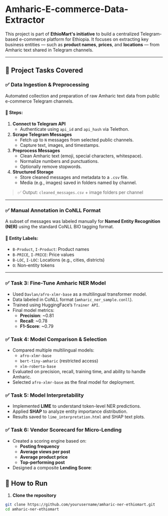 # Amharic-E-commerce-Data-Extractor

This project is part of **EthioMart's initiative** to build a centralized Telegram-based e-commerce platform for Ethiopia. It focuses on extracting key business entities — such as **product names**, **prices**, and **locations** — from Amharic text shared in Telegram channels.

---

## 📌 Project Tasks Covered

### ✅ Data Ingestion & Preprocessing
Automated collection and preparation of raw Amharic text data from public e-commerce Telegram channels.

#### 🔧 Steps:
1. **Connect to Telegram API**
   - Authenticate using `api_id` and `api_hash` via Telethon.
2. **Scrape Telegram Messages**
   - Fetch up to `N` messages from selected public channels.
   - Capture text, images, and timestamps.
3. **Preprocess Messages**
   - Clean Amharic text (emoji, special characters, whitespace).
   - Normalize numbers and punctuations.
   - Optionally remove stopwords.
4. **Structured Storage**
   - Store cleaned messages and metadata to a `.csv` file.
   - Media (e.g., images) saved in folders named by channel.

> ✅ Output: `cleaned_messages.csv` + image folders per channel

---

### ✅  Manual Annotation in CoNLL Format

A subset of messages was labeled manually for **Named Entity Recognition (NER)** using the standard CoNLL BIO tagging format.

#### 🧾 Entity Labels:
- `B-Product`, `I-Product`: Product names
- `B-PRICE`, `I-PRICE`: Price values
- `B-LOC`, `I-LOC`: Locations (e.g., cities, districts)
- `O`: Non-entity tokens



---

### ✅ Task 3: Fine-Tune Amharic NER Model
- Used `Davlan/afro-xlmr-base` as a multilingual transformer model.
- Data labeled in CoNLL format (`amharic_ner_sample.conll`).
- Trained using HuggingFace’s `Trainer API`.
- Final model metrics:
  - **Precision**: ~0.81
  - **Recall**: ~0.78
  - **F1-Score**: ~0.79

### ✅ Task 4: Model Comparison & Selection
- Compared multiple multilingual models:
  - `afro-xlmr-base`
  - `bert-tiny-amharic` (restricted access)
  - `xlm-roberta-base`
- Evaluated on precision, recall, training time, and ability to handle Amharic.
- Selected `afro-xlmr-base` as the final model for deployment.

### ✅ Task 5: Model Interpretability
- Implemented **LIME** to understand token-level NER predictions.
- Applied **SHAP** to analyze entity importance distribution.
- Results saved to `lime_interpretation.html` and SHAP text plots.

### ✅ Task 6: Vendor Scorecard for Micro-Lending
- Created a scoring engine based on:
  - **Posting frequency**
  - **Average views per post**
  - **Average product price**
  - **Top-performing post**
- Designed a composite **Lending Score**:

## 🚀 How to Run

1. **Clone the repository**
```bash
git clone https://github.com/yourusername/amharic-ner-ethiomart.git
cd amharic-ner-ethiomart

